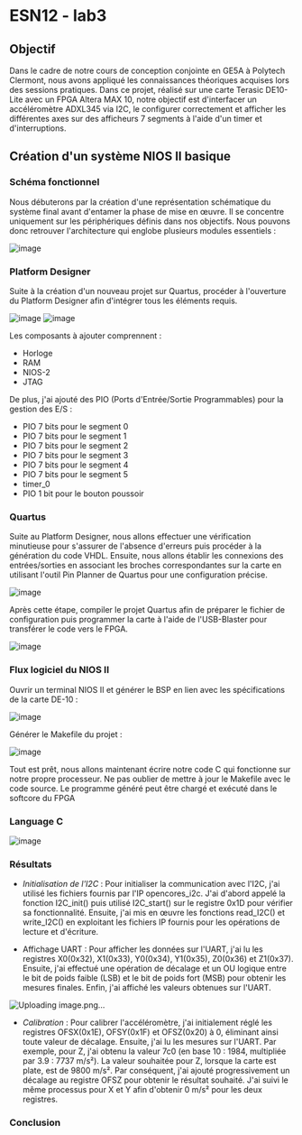 <h1> ESN12 - lab3 </h1>

<h2> Objectif </h2>

Dans le cadre de notre cours de conception conjointe en GE5A à Polytech Clermont, nous avons appliqué les connaissances théoriques acquises lors des sessions pratiques. Dans ce projet, réalisé sur une carte Terasic DE10-Lite avec un FPGA Altera MAX 10, notre objectif est d'interfacer un accéléromètre ADXL345 via I2C, le configurer correctement et afficher les différentes axes sur des afficheurs 7 segments à l'aide d'un timer et d'interruptions.

<h2> Création d'un système NIOS II basique </h2>

<h3> Schéma fonctionnel </h3>

Nous débuterons par la création d'une représentation schématique du système final avant d'entamer la phase de mise en œuvre. Il se concentre uniquement sur les périphériques définis dans nos objectifs. Nous pouvons donc retrouver l'architecture qui englobe plusieurs modules essentiels :

![image](https://github.com/ESN2024/celik_lab3/assets/117944504/6819b16d-9553-4939-ba9a-308d0ffc7043)

<h3> Platform Designer </h3>

Suite à la création d'un nouveau projet sur Quartus, procéder à l'ouverture du Platform Designer afin d'intégrer tous les éléments requis.

![image](https://github.com/ESN2024/celik_lab3/assets/117944504/e4b2ad48-6d70-4fcc-9ce9-28c0fe66b0f4)
![image](https://github.com/ESN2024/celik_lab3/assets/117944504/6509283b-a4dc-4d5d-8907-72cb658971c9)

Les composants à ajouter comprennent :

- Horloge
- RAM
- NIOS-2
- JTAG
  
De plus, j'ai ajouté des PIO (Ports d'Entrée/Sortie Programmables) pour la gestion des E/S :

- PIO 7 bits pour le segment 0
- PIO 7 bits pour le segment 1
- PIO 7 bits pour le segment 2
- PIO 7 bits pour le segment 3
- PIO 7 bits pour le segment 4
- PIO 7 bits pour le segment 5
- timer_0
- PIO 1 bit pour le bouton poussoir 

<h3> Quartus </h3>

Suite au Platform Designer, nous allons effectuer une vérification minutieuse pour s'assurer de l'absence d'erreurs puis procéder à la génération du code VHDL. Ensuite, nous allons établir les connexions des entrées/sorties en associant les broches correspondantes sur la carte en utilisant l'outil Pin Planner de Quartus pour une configuration précise.

![image](https://github.com/ESN2024/celik_lab3/assets/117944504/304a1149-73aa-449d-8a3d-1cac2463d02d)

Après cette étape, compiler le projet Quartus afin de préparer le fichier de configuration puis programmer la carte à l'aide de l'USB-Blaster pour transférer le code vers le FPGA.

![image](https://github.com/ESN2024/celik_lab3/assets/117944504/0e912d25-762a-4a3b-bf0a-e87b3de68f34)

<h3> Flux logiciel du NIOS II </h3>

Ouvrir un terminal NIOS II et générer le BSP en lien avec les spécifications de la carte DE-10 :

![image](https://github.com/ESN2024/celik_lab3/assets/117944504/5bdbb290-1f14-4b60-a3c1-1132eec7edb3)

Générer le Makefile du projet :

![image](https://github.com/ESN2024/celik_lab3/assets/117944504/ab5e0d84-1673-4bf0-a604-98168ac87301)

Tout est prêt, nous allons maintenant écrire notre code C qui fonctionne sur notre propre processeur. Ne pas oublier de mettre à jour le Makefile avec le code source. Le programme généré peut être chargé et exécuté dans le softcore du FPGA

<h3> Language C </h3>

![image](https://github.com/ESN2024/celik_lab3/assets/117944504/6460e352-2ac1-4f6a-98da-5a2750ce447e)

<h3> Résultats </h3>

- _Initialisation de l'I2C_ : Pour initialiser la communication avec l'I2C, j'ai utilisé les fichiers fournis par l'IP opencores_i2c. J'ai d'abord appelé la fonction I2C_init() puis utilisé I2C_start() sur le registre 0x1D pour vérifier sa fonctionnalité. Ensuite, j'ai mis en œuvre les fonctions read_I2C() et write_I2C() en exploitant les fichiers IP fournis pour les opérations de lecture et d'écriture.

- Affichage UART : Pour afficher les données sur l'UART, j'ai lu les registres X0(0x32), X1(0x33), Y0(0x34), Y1(0x35), Z0(0x36) et Z1(0x37). Ensuite, j'ai effectué une opération de décalage et un OU logique entre le bit de poids faible (LSB) et le bit de poids fort (MSB) pour obtenir les mesures finales. Enfin, j'ai affiché les valeurs obtenues sur l'UART.

![Uploading image.png…]()

- _Calibration_ : Pour calibrer l'accéléromètre, j'ai initialement réglé les registres OFSX(0x1E), OFSY(0x1F) et OFSZ(0x20) à 0, éliminant ainsi toute valeur de décalage. Ensuite, j'ai lu les mesures sur l'UART. Par exemple, pour Z, j'ai obtenu la valeur 7c0 (en base 10 : 1984, multipliée par 3.9 : 7737 m/s²). La valeur souhaitée pour Z, lorsque la carte est plate, est de 9800 m/s². Par conséquent, j'ai ajouté progressivement un décalage au registre OFSZ pour obtenir le résultat souhaité. J'ai suivi le même processus pour X et Y afin d'obtenir 0 m/s² pour les deux registres.



<h3> Conclusion </h3>


